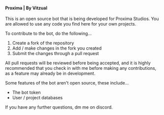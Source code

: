 #### Proxima | By Vitzual ####

This is an open source bot that is being developed for Proxima Studios. You are allowed to use any code you
find here for your own projects.

To contribute to the bot, do the following...

1. Create a fork of the repository
2. Add / make changes in the fork you created
3. Submit the changes through a pull request

All pull requests will be reviewed before being accepted, and it is highly recommended that you check in
with me before making any contributions, as a feature may already be in development.

Some features of the bot aren't open source, these include...

- The bot token
- User / project databases

If you have any further questions, dm me on discord.
